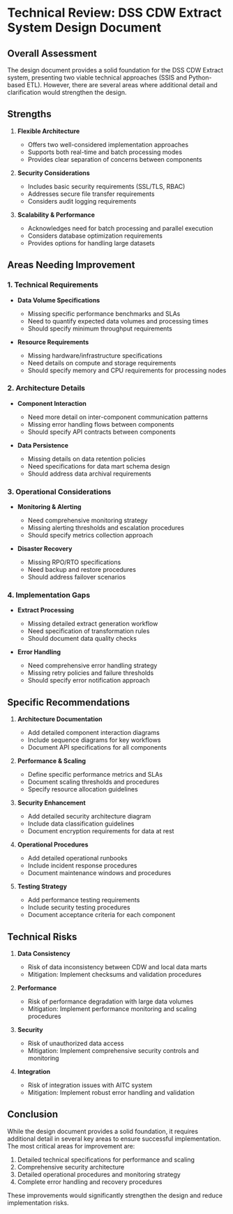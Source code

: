 # Technical Review: DSS CDW Extract System Design Document

## Overall Assessment

The design document provides a solid foundation for the DSS CDW Extract system, presenting two viable technical approaches (SSIS and Python-based ETL). However, there are several areas where additional detail and clarification would strengthen the design.

## Strengths

1. **Flexible Architecture**
   - Offers two well-considered implementation approaches
   - Supports both real-time and batch processing modes
   - Provides clear separation of concerns between components

2. **Security Considerations**
   - Includes basic security requirements (SSL/TLS, RBAC)
   - Addresses secure file transfer requirements
   - Considers audit logging requirements

3. **Scalability & Performance**
   - Acknowledges need for batch processing and parallel execution
   - Considers database optimization requirements
   - Provides options for handling large datasets

## Areas Needing Improvement

### 1. Technical Requirements

- **Data Volume Specifications**
  - Missing specific performance benchmarks and SLAs
  - Need to quantify expected data volumes and processing times
  - Should specify minimum throughput requirements

- **Resource Requirements**
  - Missing hardware/infrastructure specifications
  - Need details on compute and storage requirements
  - Should specify memory and CPU requirements for processing nodes

### 2. Architecture Details

- **Component Interaction**
  - Need more detail on inter-component communication patterns
  - Missing error handling flows between components
  - Should specify API contracts between components

- **Data Persistence**
  - Missing details on data retention policies
  - Need specifications for data mart schema design
  - Should address data archival requirements

### 3. Operational Considerations

- **Monitoring & Alerting**
  - Need comprehensive monitoring strategy
  - Missing alerting thresholds and escalation procedures
  - Should specify metrics collection approach

- **Disaster Recovery**
  - Missing RPO/RTO specifications
  - Need backup and restore procedures
  - Should address failover scenarios

### 4. Implementation Gaps

- **Extract Processing**
  - Missing detailed extract generation workflow
  - Need specification of transformation rules
  - Should document data quality checks

- **Error Handling**
  - Need comprehensive error handling strategy
  - Missing retry policies and failure thresholds
  - Should specify error notification approach

## Specific Recommendations

1. **Architecture Documentation**
   - Add detailed component interaction diagrams
   - Include sequence diagrams for key workflows
   - Document API specifications for all components

2. **Performance & Scaling**
   - Define specific performance metrics and SLAs
   - Document scaling thresholds and procedures
   - Specify resource allocation guidelines

3. **Security Enhancement**
   - Add detailed security architecture diagram
   - Include data classification guidelines
   - Document encryption requirements for data at rest

4. **Operational Procedures**
   - Add detailed operational runbooks
   - Include incident response procedures
   - Document maintenance windows and procedures

5. **Testing Strategy**
   - Add performance testing requirements
   - Include security testing procedures
   - Document acceptance criteria for each component

## Technical Risks

1. **Data Consistency**
   - Risk of data inconsistency between CDW and local data marts
   - Mitigation: Implement checksums and validation procedures

2. **Performance**
   - Risk of performance degradation with large data volumes
   - Mitigation: Implement performance monitoring and scaling procedures

3. **Security**
   - Risk of unauthorized data access
   - Mitigation: Implement comprehensive security controls and monitoring

4. **Integration**
   - Risk of integration issues with AITC system
   - Mitigation: Implement robust error handling and validation

## Conclusion

While the design document provides a solid foundation, it requires additional detail in several key areas to ensure successful implementation. The most critical areas for improvement are:

1. Detailed technical specifications for performance and scaling
2. Comprehensive security architecture
3. Detailed operational procedures and monitoring strategy
4. Complete error handling and recovery procedures

These improvements would significantly strengthen the design and reduce implementation risks.
